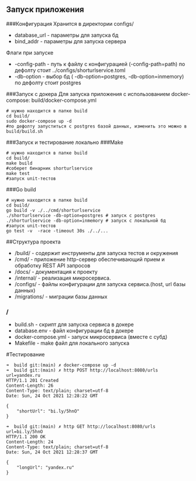 ## Запуск приложения

###Конфигурация
Хранится в директории configs/
* database_url - параметры для запуска бд
* bind_addr - параметры для запуска сервера

Флаги при запуске
* -config-path - путь к файлу с конфигурацией (-config-path=path)
  по дефолту стоит ../configs/shorturlservice.toml
* -db-option - выбор бд ( -db-option=postgres, -db-option=inmemory) по дефолту стоит postgres 

###Запуск с докера
Для запуска приложения с использованием docker-compose: build/docker-compose.yml
```shell
# нужно находится в папке build
cd build/
sudo docker-compose up -d
#по дефолту запуститься с postgres базой данных, изменить это можно в build/build.sh
```

###Запуск и тестирование локально
###Make
```shell
# нужно находится в папке build
cd build/
make build
#соберет бинарник shorturlservice
make test
#запуск unit-тестов
```

###Go build
```shell
# нужно находится в папке build
cd build/
go build -v ./../cmd/shorturlservice
./shorturlservice -db-option=postgres # запуск с postgres
./shorturlservice -db-option=inmemory # запуск с локальной бд
#запуск unit-тестов
go test -v  -race -timeout 30s ./../...
```

##Структура проекта

* /build/ - содержит инструменты для запуска тестов и окружения
* /cmd/ - приложение http-сервер обеспечивающий прием и обработку REST API запросов
* /docs/ - документация к проекту
* /internal/ - реализация микросервиса.
* /configs/ - файлы конфигурации для запуска сервиса.(host, url базы данных)
* /migrations/ - миграции базы данных

### /
* build.sh - скрипт для запуска сервиса в докере
* database.env - файл конфигурации бд в докере
* docker-compose.yml - запуск микросервиса (вместе с субд)
* Makefile - make файл для локального запуска

#Тестирование
```shell
➜  build git:(main) ✗ docker-compose up -d   
➜  build git:(main) ✗ http POST http://localhost:8080/urls url=yandex.ru
HTTP/1.1 201 Created
Content-Length: 26
Content-Type: text/plain; charset=utf-8
Date: Sun, 24 Oct 2021 12:28:22 GMT

{
    "shortUrl": "bi.ly/5hnO"
}

➜  build git:(main) ✗ http GET http://localhost:8080/urls url=bi.ly/5hnO          
HTTP/1.1 200 OK
Content-Length: 24
Content-Type: text/plain; charset=utf-8
Date: Sun, 24 Oct 2021 12:28:37 GMT

{
    "longUrl": "yandex.ru"
}

```
